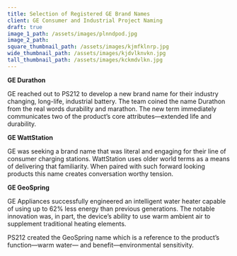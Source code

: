 ```yaml
---
title: Selection of Registered GE Brand Names
client: GE Consumer and Industrial Project Naming
draft: true
image_1_path: /assets/images/plnndpod.jpg
image_2_path:
square_thumbnail_path: /assets/images/kjmfklnrp.jpg
wide_thumbnail_path: /assets/images/kjdvlknvkn.jpg
tall_thumbnail_path: /assets/images/kckmdvlkn.jpg
---
```


**GE Durathon**

GE reached out to PS212 to develop a new brand name for their industry changing, long-life, industrial battery. The team coined the name Durathon from the real words durability and marathon. The new term immediately communicates two of the product’s core attributes—extended life and durability.

**GE WattStation**

GE was seeking a brand name that was literal and engaging for their line of consumer charging stations. WattStation uses older world terms as a means of delivering that familiarity. When paired with such forward looking products this name creates conversation worthy tension.

**GE GeoSpring**

GE Appliances successfully engineered an intelligent water heater capable of using up to 62% less energy than previous generations. The notable innovation was, in part, the device’s ability to use warm ambient air to supplement traditional heating elements.

PS212 created the GeoSpring name which is a reference to the product’s function—warm water— and benefit—environmental sensitivity.​